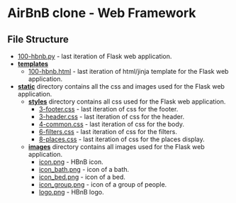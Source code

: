 # AirBnB clone - Web Framework
## File Structure
- [100-hbnb.py](100-hbnb.py) - last iteration of Flask web application.
- **[templates](templates)**
    - [100-hbnb.html](100-hbnb.html) - last iteration of html/jinja template for the Flask web application.
- **[static](static)** directory contains all the css and images used for the Flask web application.
    - **[styles](static/styles)** directory contains all css used for the Flask web application.
        - [3-footer.css](static/styles/3-footer.css) - last iteration of css for the footer.
        - [3-header.css](static/styles/3-fheader.css) - last iteration of css for the header.
        - [4-common.css](static/styles/4-common.css) - last iteration of css for the body.
        - [6-filters.css](static/styles/6-filters.css) - last iteration of css for the filters.
        - [8-places.css](static/styles/8-places.css) - last iteration of css for the places display.
    - **[images](static/images)** directory contains all images used for the Flask web application.
        - [icon.png](static/images/icon.png) - HBnB icon.
        - [icon_bath.png](static/images/icon_bath.png) - icon of a bath.
        - [icon_bed.png](static/images/icon_bed.png) - icon of a bed.
        - [icon_group.png](static/images/icon_group.png) - icon of a group of people.
        - [logo.png](static/images/logo.png) - HBnB logo.
